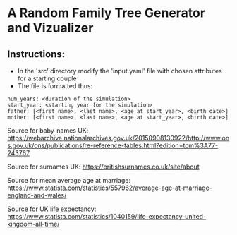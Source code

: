 # A Random Family Tree Generator and Vizualizer

## Instructions:
* In the 'src' directory modify the 'input.yaml' file with chosen attributes for a starting couple 
* The file is formatted thus:
```
num_years: <duration of the simulation>
start_year: <starting year for the simulation>
father: [<first name>, <last name>, <age at start_year>, <birth date>]
mother: [<first name>, <last name>, <age at start_year>, <birth date>]
```


Source for baby-names UK:
https://webarchive.nationalarchives.gov.uk/20150908130922/http://www.ons.gov.uk/ons/publications/re-reference-tables.html?edition=tcm%3A77-243767

Source for surnames UK:
https://britishsurnames.co.uk/site/about

Source for mean average age at marriage:
https://www.statista.com/statistics/557962/average-age-at-marriage-england-and-wales/

Source for UK life expectancy:
https://www.statista.com/statistics/1040159/life-expectancy-united-kingdom-all-time/

